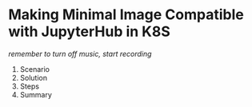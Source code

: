 # Making Minimal Image Compatible with JupyterHub in K8S

*remember to turn off music, start recording*

1. Scenario
2. Solution
3. Steps
4. Summary

